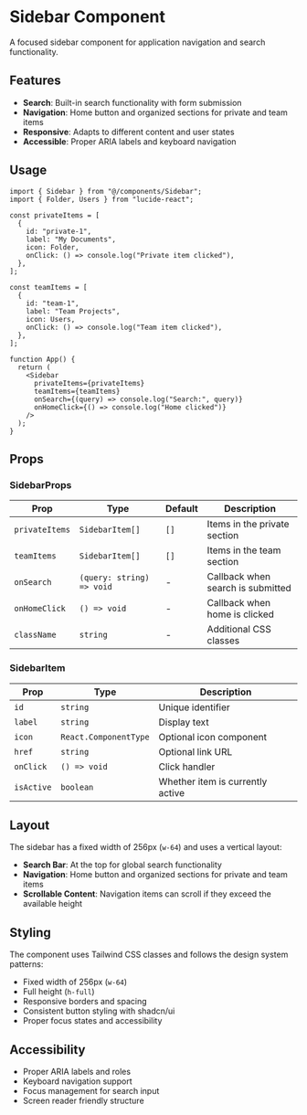 # Sidebar Component

A focused sidebar component for application navigation and search functionality.

## Features

- **Search**: Built-in search functionality with form submission
- **Navigation**: Home button and organized sections for private and team items
- **Responsive**: Adapts to different content and user states
- **Accessible**: Proper ARIA labels and keyboard navigation

## Usage

```tsx
import { Sidebar } from "@/components/Sidebar";
import { Folder, Users } from "lucide-react";

const privateItems = [
  {
    id: "private-1",
    label: "My Documents",
    icon: Folder,
    onClick: () => console.log("Private item clicked"),
  },
];

const teamItems = [
  {
    id: "team-1",
    label: "Team Projects",
    icon: Users,
    onClick: () => console.log("Team item clicked"),
  },
];

function App() {
  return (
    <Sidebar
      privateItems={privateItems}
      teamItems={teamItems}
      onSearch={(query) => console.log("Search:", query)}
      onHomeClick={() => console.log("Home clicked")}
    />
  );
}
```

## Props

### SidebarProps

| Prop           | Type                      | Default | Description                       |
| -------------- | ------------------------- | ------- | --------------------------------- |
| `privateItems` | `SidebarItem[]`           | `[]`    | Items in the private section      |
| `teamItems`    | `SidebarItem[]`           | `[]`    | Items in the team section         |
| `onSearch`     | `(query: string) => void` | -       | Callback when search is submitted |
| `onHomeClick`  | `() => void`              | -       | Callback when home is clicked     |
| `className`    | `string`                  | -       | Additional CSS classes            |

### SidebarItem

| Prop       | Type                  | Description                      |
| ---------- | --------------------- | -------------------------------- |
| `id`       | `string`              | Unique identifier                |
| `label`    | `string`              | Display text                     |
| `icon`     | `React.ComponentType` | Optional icon component          |
| `href`     | `string`              | Optional link URL                |
| `onClick`  | `() => void`          | Click handler                    |
| `isActive` | `boolean`             | Whether item is currently active |

## Layout

The sidebar has a fixed width of 256px (`w-64`) and uses a vertical layout:

- **Search Bar**: At the top for global search functionality
- **Navigation**: Home button and organized sections for private and team items
- **Scrollable Content**: Navigation items can scroll if they exceed the available height

## Styling

The component uses Tailwind CSS classes and follows the design system patterns:

- Fixed width of 256px (`w-64`)
- Full height (`h-full`)
- Responsive borders and spacing
- Consistent button styling with shadcn/ui
- Proper focus states and accessibility

## Accessibility

- Proper ARIA labels and roles
- Keyboard navigation support
- Focus management for search input
- Screen reader friendly structure
